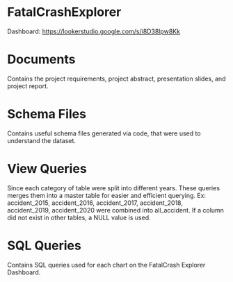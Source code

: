 # FatalCrashExplorer

Dashboard: https://lookerstudio.google.com/s/i8D38lpw8Kk

# Documents

Contains the project requirements, project abstract, presentation slides, and project report.

# Schema Files

Contains useful schema files generated via code, that were used to understand the dataset.

# View Queries

Since each category of table were split into different years. These queries merges them into a master table for easier and efficient querying.
Ex:
accident_2015, accident_2016, accident_2017, accident_2018, accident_2019, accident_2020 were combined into all_accident. If a column did not exist in other tables, a NULL value is used.

# SQL Queries

Contains SQL queries used for each chart on the FatalCrash Explorer Dashboard.
